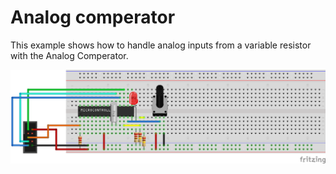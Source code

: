 # Analog comperator

This example shows how to handle analog inputs from a variable resistor with the Analog Comperator.

![Setup](ac.png)
